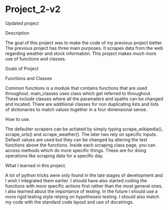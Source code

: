 # Project_2-v2
Updated project 


Description

The goal of this project was to make the code of my previous project better. The previous project has three main purposes. It scrapes data from the web regarding weather and stock information.
This project makes much more use of functions and classes. 

Goals of Project

Functions and Classes

Common functions is a module that contains functions that are used throughout. 
main_classes uses class which get referred to throughout. These include classes where all the paramaters and xpaths can be changed and located. 
There are additional classes for non duplicating lists and lists of dictionaries to match values together in a four dimensional sense. 

How to use. 

The defaulter scrapers can be actiated by simply typing scrape_wikipedia(), scrape_urls() and scrape_weather(). The later two rely on specific inputs. Default values are used but they can be changed by altering the test functions above the functions. 
Inside each scraping class page, you can access methods which do more specific things. These are for doing operations like scraping data for a specific day.

What I learned in this project. 

A lot of python tricks were only found in the late stages of development and I wish I integrated them earlier. I should have also started coding the functions with more specific actions first rather than the most general ones. 
I also learned about the importance of testing. In the future I should use a more rigid testing style relying on hypotheseis testing. 
I should also match my code with the standard code layout and use of docstrings. 